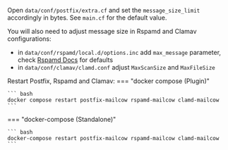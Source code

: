 Open `data/conf/postfix/extra.cf` and set the `message_size_limit` accordingly in bytes. See `main.cf` for the default value.

You will also need to adjust message size in Rspamd and Clamav configurations:

+ in `data/conf/rspamd/local.d/options.inc` add `max_message` parameter, check [Rspamd Docs](https://rspamd.com/doc/configuration/options.html#:~:text=DoS%20(default%3A%201024)-,max_message,-maximum%20size%20of) for defaults
+ in `data/conf/clamav/clamd.conf` adjust `MaxScanSize` and `MaxFileSize`


Restart Postfix, Rspamd and Clamav:
=== "docker compose (Plugin)"

    ``` bash
    docker compose restart postfix-mailcow rspamd-mailcow clamd-mailcow
    ```

=== "docker-compose (Standalone)"

    ``` bash
    docker-compose restart postfix-mailcow rspamd-mailcow clamd-mailcow
    ```
